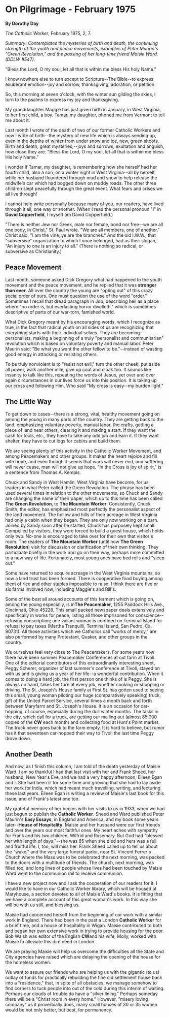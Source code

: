 On Pilgrimage - February 1975
=============================

**By Dorothy Day**

*The Catholic Worker*, February 1975, 2, 7.

*Summary: Contemplates the mysteries of birth and death, the continuing
strength of the youth and peace movements, examples of Peter Maurin's
"Green Revolution," and the passing of her long-time friend Maisie Ward.
(DDLW \#547).*

"Bless the Lord, O my soul, let all that is within me bless His holy
Name."

I know nowhere else to turn except to Scripture--The Bible--to express
exuberant emotion--joy and sorrow, thanksgiving, adoration, or petition.

So, this morning at seven o'clock, with the winter sun gilding the
skies, I turn to the psalms to express my joy and thanksgiving.

My granddaughter Maggie has just given birth in January, in West
Virginia, to her first child, a boy. Tamar, my daughter, phoned me from
Vermont to tell me about it.

Last month I wrote of the death of two of our former Catholic Workers
and now I write of birth--the mystery of new life which is always
sending up, even in the depths of winter from under snow and ice, new,
green shoots. Birth and death, great mysteries;--joys and sorrows,
exultation and anguish, how close they are. "Bless the Lord, O my soul,
let all that is within me bless His holy Name."

I wonder if Tamar, my daughter, is remembering how she herself had her
fourth child, also a son, on a winter night in West Virginia--all by
herself, while her husband floundered through mud and snow to help
release the midwife's car which had bogged down on muddy roads. The
other three children slept peacefully through the great event. What
fears and crises we all live through!

I cannot help write personally because many of you, our readers, have
lived through it all, one way or another. (When I read the personal
pronoun "I" in **David Copperfield**, I myself am David Copperfield.)

"There is neither Jew nor Greek, male nor female, bond nor free--we are
all one body, in Christ," St. Paul wrote. "We are all members, one of
another." Christ said, "I am the vine, ye are the branches." And the old
I.W.W., that "subversive" organization to which I once belonged, had as
their slogan, "An injury to one is an injury to all." (There is nothing
so radical, or subversive as Christianity.)

Peace Movement
--------------

Last month, someone asked Dick Gregory what had happened to the youth
movement and the peace movement, and he replied that it was **stronger
than ever**. All over the country the young are "opting out" of this
crazy social order of ours. One must question the use of the word
"order." Sometimes I recall that dread paragraph in Job, describing hell
as a place where "no order is, but everlasting horror dwelleth," which
is sometimes descriptive of parts of our war-torn, famished world.

What Dick Gregory meant by his encouraging words, which I recognize as
true, is the fact that radical youth on all sides of us are recognizing
that everything starts with their individual selves. They are becoming
personalists, making a beginning of a truly "personalist and
communitarian" revolution which is based on voluntary poverty and manual
labor. Peter Maurin said: "Be what you want the other fellow to
be."--instead of wasting good energy in attacking or resisting others.

To be truly nonviolent is to "resist not evil," turn the other cheek,
put aside all power, walk another mile, give up coat and cloak too. It
sounds like insanity to talk like this, repeating the words of Jesus,
yet over and over again circumstances in our lives force us into this
position. It is taking up our cross and following Him, Who said "My
cross is easy--my burden light."

The Little Way
--------------

To get down to cases--there is a strong, vital, healthy movement going
on among the young in many parts of the country. They are getting back
to the land, emphasizing voluntary poverty, manual labor, the crafts,
getting a piece of land near others, clearing it and making a start. If
they want the cash for tools, etc., they have to take any odd job and
earn it. If they want shelter, they have to cut logs for cabins and
build them.

We are seeing plenty of this activity in the Catholic Worker Movement,
and among Peacemakers and other groups. It makes the heart rejoice and
fill with hope, and even though it seems that wars will never end, and
suffering will never cease, man will not give up hope. "In the Cross is
joy of spirit," is a sentence from Thomas A. Kempis.

Chuck and Sandy in West Hamlin, West Virginia have become, for us,
leaders in what Peter called the Green Revolution. The phrase has been
used several times in relation to the other movements, so Chuck and
Sandy are changing the name of their paper, which up to this time has
been called **The Green Revolution**, to **The Mountain Worker**.
Consistently, Chuck Smith, the editor, has emphasized most perfectly the
personalist aspect of the land movement. The hollow and hills of their
acreage in West Virginia had only a cabin when they began. They are only
now working on a barn. Joined by Sandy soon after he started, Chuck has
purposely kept small. Compelled by visitors, they were forced to build a
guest house, which holds only two. No-one is encouraged to take over for
their own that visitor's room. The readers of **The Mountain Worker**
(until now **The Green Revolution**) visit for discussion or
clarification of their own thinking. They participate briefly in the
work and go on their way, perhaps more committed to a new way of life.
Fortunately, most young ones have bed rolls and "sleep out."

Some have returned to acquire acreage in the West Virginia mountains, so
now a land trust has been formed. There is cooperative food buying among
them of rice and other staples impossible to raise. I think there are
five or six farms involved now, including Maggie's and Bill's.

Some of the best all around accounts of this ferment which is going on,
among the young especially, is in**The Peacemaker**, 1255 Paddock Hills
Ave., Cincinnati, Ohio 45229. This small packed newspaper deals
extensively and specifically in works for peace, listing all those
imprisoned for conscience--refusing conscription; one valiant woman is
confined on Terminal Island for refusal to pay taxes (Martha Tranquilli,
Terminal Island, San Pedro, Ca. 90731). All those activities which we
Catholics call "works of mercy," are also performed by many Protestant,
Quaker, and other groups in the country.

We ourselves feel very close to The Peacemakers. For some years now
there have been summer Peacemaker Conferences at out farm at Tivoli. One
of the editorial contributors of this extraordinarily interesting sheet,
Peggy Scherer, organizer of last summer's conference at Tivoli, stayed
on with us and is giving us a year of her life--a wonderful
contribution. When it comes to doing a hard job, the first person one
thinks of is Peggy. She is always on hand, takes her turn at every job,
whether cooking or shopping or driving. The St. Joseph's House family at
First St. has gotten used to seeing this small, young woman piloting our
huge (comparatively speaking) truck, gift of the United Parcel Service,
several times a month back and forth between Maryfarm and St. Joseph's
House. It is an occasion for car-hopping, of course, especially during
the dull winter months. The tasks in the city, which call for a truck,
are getting our mailing out (almost 85,000 copies of the **CW** each
month) and collecting food at Hunt's Point market. The truck never goes
back to the farm empty. It is hard to believe, but rumor has it that
seventeen car-hopped their way to Tivoli the last time Peggy drove down.

Another Death
-------------

And now, as I finish this column, I am told of the death yesterday of
Maisie Ward. I am so thankful I had that last visit with her and Frank
Sheed, her husband, New Year's Eve, and we had a very happy afternoon,
Eileen Egan and I. She had been ill for some time and grieving that she
had to lay aside her work for India, which had meant much travelling,
writing, and lecturing these last years. Eileen Egan is writing a review
of Maisie's last book for this issue, and of Frank's latest one too.

My grateful memory of her begins with her visits to us in 1933, when we
had just begun to publish the **Catholic Worker**. Sheed and Ward
published Peter Maurin's **Easy Essays**, in England and America, and my
book some years later--**House of Hospitality**. Maisie and her husband
were our first friends and over the years our most faithful ones. My
heart aches with sympathy for Frank and his two children, Wilfrid and
Rosemary. But God had "blessed her with length of days,"--she was 85
when she died and hers was a full and fruitful life. I, too, will miss
her. Frank Sheed called up to tell us about the "wake," and the very
large funeral parlor, near St. Vincent Ferrer's Church where the Mass
was to be celebrated the next morning, was packed to the doors with a
multitude of friends. The church, next morning, was filled too, and long
lines of people whose lives had been touched by Maisie Ward went to the
communion rail to receive communion.

I have a new project now and I ask the cooperation of our readers for
it. I would like to have in our Catholic Worker library, which will be
housed at Maryhouse, a section devoted to all of Maisie Ward's books. It
is fitting that we have a complete account of this great woman's work.
In this way she will be with us still, and blessing us.

Maisie had concerned herself from the beginning of our work with a
similar work in England. There had been in the past a London **Catholic
Worker** for a brief time, and a house of hospitality in Wigan. Maisie
contributed to both and began her own extensive work in trying to
provide housing for the poor. Bob Walsh was editor of the English
**CW**and his wife, Molly, worked with Maisie to alleviate this dire
need in London.

We are praying Maisie will help us overcome the difficulties all the
State and City agencies have raised which are delaying the opening of
the house for the homeless women.

We want to assure our friends who are helping us with the gigantic (to
us) outlay of funds for practically rebuilding the fine old settlement
house back into a "residence," that, in spite of all obstacles, we
manage somehow to find corners to tuck people into out of the cold
during this interim of waiting. Perhaps our clouds of trouble do have a
"silver lining." Perhaps someday there will be a "Christ room in every
home." However, "misery loving company" as it proverbially does, many
small houses of 30 or 35 women would be not only better, but best, for
permanency.
